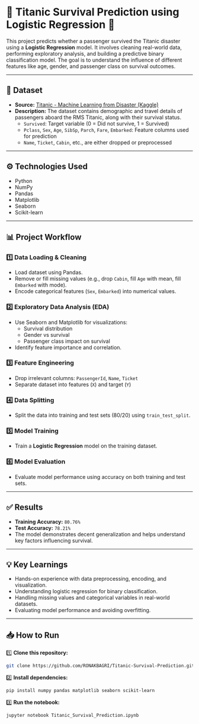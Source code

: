 # 🚢 Titanic Survival Prediction using Logistic Regression 🎯

This project predicts whether a passenger survived the Titanic disaster using a **Logistic Regression** model. It involves cleaning real-world data, performing exploratory analysis, and building a predictive binary classification model. The goal is to understand the influence of different features like age, gender, and passenger class on survival outcomes.

---

## 📄 Dataset

- **Source:** [Titanic - Machine Learning from Disaster (Kaggle)](https://www.kaggle.com/c/titanic)
- **Description:** The dataset contains demographic and travel details of passengers aboard the RMS Titanic, along with their survival status.
  - `Survived`: Target variable (0 = Did not survive, 1 = Survived)
  - `Pclass`, `Sex`, `Age`, `SibSp`, `Parch`, `Fare`, `Embarked`: Feature columns used for prediction
  - `Name`, `Ticket`, `Cabin`, etc., are either dropped or preprocessed

---

## ⚙️ Technologies Used

- Python  
- NumPy  
- Pandas  
- Matplotlib  
- Seaborn  
- Scikit-learn  

---

## 📊 Project Workflow

### 1️⃣ Data Loading & Cleaning
- Load dataset using Pandas.
- Remove or fill missing values (e.g., drop `Cabin`, fill `Age` with mean, fill `Embarked` with mode).
- Encode categorical features (`Sex`, `Embarked`) into numerical values.

### 2️⃣ Exploratory Data Analysis (EDA)
- Use Seaborn and Matplotlib for visualizations:
  - Survival distribution
  - Gender vs survival
  - Passenger class impact on survival
- Identify feature importance and correlation.

### 3️⃣ Feature Engineering
- Drop irrelevant columns: `PassengerId`, `Name`, `Ticket`
- Separate dataset into features (`X`) and target (`Y`)

### 4️⃣ Data Splitting
- Split the data into training and test sets (80/20) using `train_test_split`.

### 5️⃣ Model Training
- Train a **Logistic Regression** model on the training dataset.

### 6️⃣ Model Evaluation
- Evaluate model performance using accuracy on both training and test sets.

---

## ✅ Results

- **Training Accuracy:** `80.76%`  
- **Test Accuracy:** `78.21%`  
- The model demonstrates decent generalization and helps understand key factors influencing survival.

---

## 💡 Key Learnings

- Hands-on experience with data preprocessing, encoding, and visualization.
- Understanding logistic regression for binary classification.
- Handling missing values and categorical variables in real-world datasets.
- Evaluating model performance and avoiding overfitting.

---

## 📥 How to Run

1️⃣ **Clone this repository:**

```bash
git clone https://github.com/RONAKBAGRI/Titanic-Survival-Prediction.git
```

2️⃣ **Install dependencies:**
```bash
pip install numpy pandas matplotlib seaborn scikit-learn
```

3️⃣ **Run the notebook:**
```bash
jupyter notebook Titanic_Survival_Prediction.ipynb
```